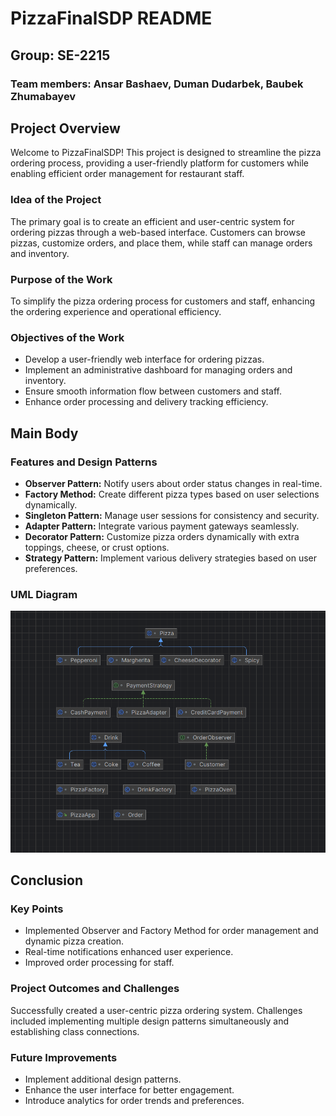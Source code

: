 # PizzaFinalSDP README

## Group: SE-2215
### Team members: Ansar Bashaev, Duman Dudarbek, Baubek Zhumabayev

## Project Overview
Welcome to PizzaFinalSDP! This project is designed to streamline the pizza ordering process, providing a user-friendly platform for customers while enabling efficient order management for restaurant staff.

### Idea of the Project
The primary goal is to create an efficient and user-centric system for ordering pizzas through a web-based interface. Customers can browse pizzas, customize orders, and place them, while staff can manage orders and inventory.

### Purpose of the Work
To simplify the pizza ordering process for customers and staff, enhancing the ordering experience and operational efficiency.

### Objectives of the Work
- Develop a user-friendly web interface for ordering pizzas.
- Implement an administrative dashboard for managing orders and inventory.
- Ensure smooth information flow between customers and staff.
- Enhance order processing and delivery tracking efficiency.

## Main Body

### Features and Design Patterns
- **Observer Pattern:** Notify users about order status changes in real-time.
- **Factory Method:** Create different pizza types based on user selections dynamically.
- **Singleton Pattern:** Manage user sessions for consistency and security.
- **Adapter Pattern:** Integrate various payment gateways seamlessly.
- **Decorator Pattern:** Customize pizza orders dynamically with extra toppings, cheese, or crust options.
- **Strategy Pattern:** Implement various delivery strategies based on user preferences.

### UML Diagram
<img src="diag/diagram.png">

## Conclusion

### Key Points
- Implemented Observer and Factory Method for order management and dynamic pizza creation.
- Real-time notifications enhanced user experience.
- Improved order processing for staff.

### Project Outcomes and Challenges
Successfully created a user-centric pizza ordering system. Challenges included implementing multiple design patterns simultaneously and establishing class connections.

### Future Improvements
- Implement additional design patterns.
- Enhance the user interface for better engagement.
- Introduce analytics for order trends and preferences.
